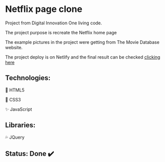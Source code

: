 # Netflix page clone

Project from Digital Innovation One living code.

The project purpose is recreate the Netflix home page

The example pictures in the project were getting from The Movie Database website.

The project deploy is on Netlify and the final result can be checked [clicking here](https://netflix-clone-home.netlify.app/) <!-- or clicking on gif below -->

<!-- [![](pitch.gif)](https://instagram-login-clone.netlify.app/) -->

## Technologies:
:small_orange_diamond: HTML5

:small_blue_diamond: CSS3

:sparkles: JavaScript

## Libraries:
:sweat_drops: JQuery

## Status: Done :heavy_check_mark:

